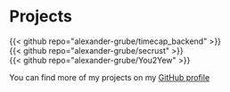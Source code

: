 # Projects

{{< github repo="alexander-grube/timecap_backend" >}}\
{{< github repo="alexander-grube/secrust" >}}\
{{< github repo="alexander-grube/You2Yew" >}}

You can find more of my projects on my [GitHub profile](https://github.com/alexander-grube)

